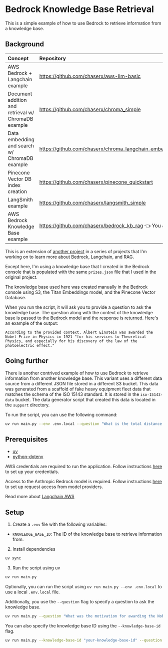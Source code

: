 # Bedrock Knowledge Base Retrieval

This is a simple example of how to use Bedrock to retrieve information from a knowledge base.

## Background

| Concept | Repository  |
|:--|:--|
|  AWS Bedrock + Langchain example  | https://github.com/chaserx/aws-llm-basic  |
| Document addition and retrieval w/ ChromaDB example | https://github.com/chaserx/chroma_simple |
| Data embedding and search w/ ChromaDB example | https://github.com/chaserx/chroma_langchain_embedding_retrieval |
| Pinecone Vector DB index creation  | https://github.com/chaserx/pinecone_quickstart  |
| LangSmith example | https://github.com/chaserx/langsmith_simple  |
| AWS Bedrock Knowledge Base example | https://github.com/chaserx/bedrock_kb_rag 👈 You are here  |

This is an extension of [another project](https://github.com/chaserx/chroma_langchain_embedding_retrieval) in a series of projects that I'm working on to learn more about Bedrock, Langchain, and RAG.

Except here, I'm using a knowledge base that I created in the Bedrock console that is populated with the same `prizes.json` file that I used in the original project.

The knowledge base used here was created manually in the Bedrock console using S3, the Titan Embeddings model, and the Pinecone Vector Database.

When you run the script, it will ask you to provide a question to ask the knowledge base. The question along with the context of the knowledge base is passed to the Bedrock model and the response is returned. Here's an example of the output:

```plaintext
According to the provided context, Albert Einstein was awarded the Nobel Prize in Physics in 1921 "for his services to Theoretical Physics, and especially for his discovery of the law of the photoelectric effect."
```

## Going further

There is another contrived example of how to use Bedrock to retrieve information from another knowledge base. This variant uses a different data source from a different JSON file stored in a different S3 bucket. This data was generated from a scaffold of fake heavy equipment fleet data that matches the schema of the ISO 15143 standard. It is stored in the `iso-15143-data` bucket. The data generator script that created this data is located in the `support` directory.

To run the script, you can use the following command:

```bash
uv run main.py --env .env.local --question "What is the total distance traveled by the equipment in the dataset?"
```

## Prerequisites

- [uv](https://docs.astral.sh/uv/)
- [python-dotenv](https://pypi.org/project/python-dotenv/)

AWS credentials are required to run the application. Follow instructions [here](https://docs.aws.amazon.com/singlesignon/latest/userguide/howtogetcredentials.html) to set up your credentials.

Access to the Anthropic Bedrock model is required. Follow instructions [here](https://docs.aws.amazon.com/bedrock/latest/userguide/model-access.html) to set up request access from model providers.

Read more about [Langchain AWS](https://python.langchain.com/docs/integrations/providers/aws/)

## Setup

1. Create a `.env` file with the following variables:

- `KNOWLEDGE_BASE_ID`: The ID of the knowledge base to retrieve information from.

2. Install dependencies

```bash
uv sync
```

3. Run the script using uv

```bash
uv run main.py
```

Optionally, you can run the script using `uv run main.py --env .env.local` to use a local `.env.local` file.

Additionally, you use the `--question` flag to specify a question to ask the knowledge base.

```bash
uv run main.py --question "What was the motivation for awarding the Nobel Prize to Albert Einstein?"
```

You can also specify the knowledge base ID using the `--knowledge-base-id` flag.

```bash
uv run main.py --knowledge-base-id "your-knowledge-base-id" --question "What was the motivation for awarding the Nobel Prize to Albert Einstein?"
```

